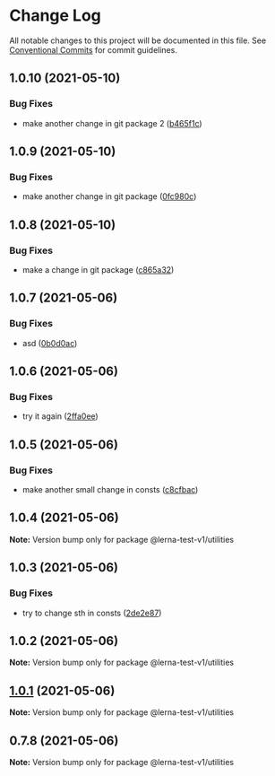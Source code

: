 # Change Log

All notable changes to this project will be documented in this file.
See [Conventional Commits](https://conventionalcommits.org) for commit guidelines.

## 1.0.10 (2021-05-10)


### Bug Fixes

* make another change in git package 2 ([b465f1c](https://github.com/apify/apify-shared-js/commit/b465f1c490a3e3cb295472871289bbae79f008cc))





## 1.0.9 (2021-05-10)


### Bug Fixes

* make another change in git package ([0fc980c](https://github.com/apify/apify-shared-js/commit/0fc980c5f4a15053d40ef1662add30a04d4bb290))





## 1.0.8 (2021-05-10)


### Bug Fixes

* make a change in git package ([c865a32](https://github.com/apify/apify-shared-js/commit/c865a32fca2e1b641eea20785a770134d48234b1))





## 1.0.7 (2021-05-06)


### Bug Fixes

* asd ([0b0d0ac](https://github.com/apify/apify-shared-js/commit/0b0d0ac31cf1aca6c638feeed68f3365ddc29e75))





## 1.0.6 (2021-05-06)


### Bug Fixes

* try it again ([2ffa0ee](https://github.com/apify/apify-shared-js/commit/2ffa0ee14d6e89ea0184d08c7fd58791fc192d9a))





## 1.0.5 (2021-05-06)


### Bug Fixes

* make another small change in consts ([c8cfbac](https://github.com/apify/apify-shared-js/commit/c8cfbac386a67578f75255fd6f14b7f6bfc7ee52))





## 1.0.4 (2021-05-06)

**Note:** Version bump only for package @lerna-test-v1/utilities





## 1.0.3 (2021-05-06)


### Bug Fixes

* try to change sth in consts ([2de2e87](https://github.com/apify/apify-shared-js/commit/2de2e872fd09063bfe5ce2822edd5d60d6c1b051))





## 1.0.2 (2021-05-06)

**Note:** Version bump only for package @lerna-test-v1/utilities





## [1.0.1](https://github.com/apify/apify-shared-js/compare/v0.7.8...v1.0.1) (2021-05-06)

**Note:** Version bump only for package @lerna-test-v1/utilities





## 0.7.8 (2021-05-06)

**Note:** Version bump only for package @lerna-test-v1/utilities

